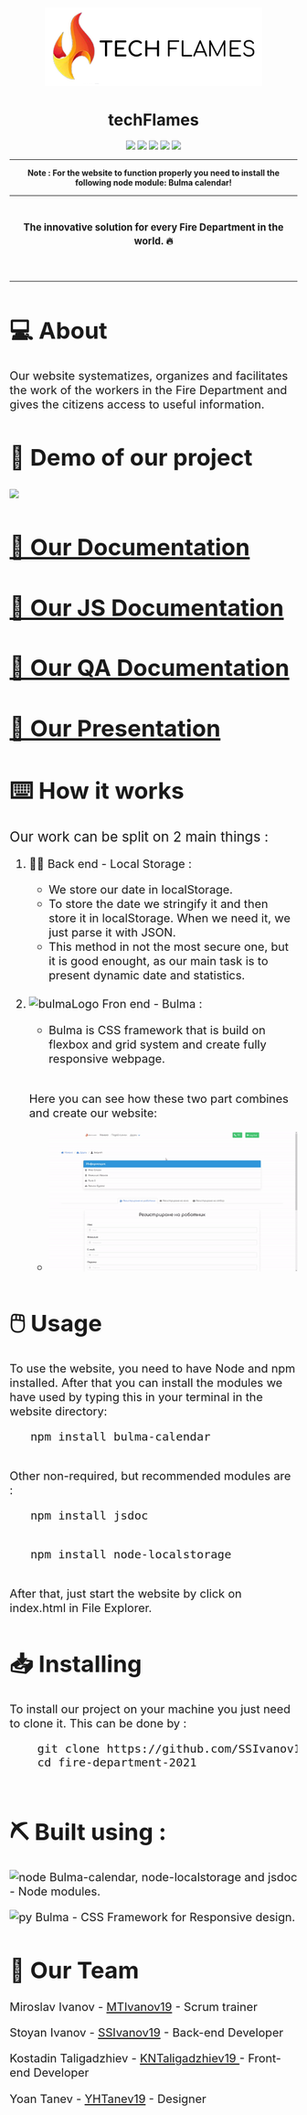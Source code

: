 <p align = "center">
  <img src = "img/Logo.png" alt = "logo" width = 380px height = 138px>
  </p>
  </p>
  <h1 align = "center"> techFlames </h1>
  <p align = "center">
   <img src = "https://img.shields.io/github/languages/count/SSIvanov19/fire-department-2021?style=for-the-badge">
   <img src = "https://img.shields.io/github/contributors/SSIvanov19/fire-department-2021?style=for-the-badge">
   <img src = "https://img.shields.io/github/repo-size/SSIvanov19/fire-department-2021?style=for-the-badge">
   <img src = "https://img.shields.io/github/last-commit/SSIvanov19/fire-department-2021?style=for-the-badge">
   <img src = "https://img.shields.io/github/languages/top/SSIvanov19/fire-department-2021?style=for-the-badge">
  </p>

   <hr>
   <p align = "center">
   <strong>                                                                                                      
  Note : For the website to function properly you need to install the following node module: Bulma calendar!
  </strong>  </p >
  <hr><br>
  <p align = "center" style:"font-size:4em">
  <strong><big>
   The innovative solution for every Fire Department in the world. 🔥
  </strong><big>
  </p><br><hr>
  <h1>💻 About  </h1>
  <p>
    Our website systematizes, organizes and facilitates the work of the workers in the Fire Department and gives the citizens access to useful information. 
  </p>
  <h1>🎥 Demo of our project </h1>
  <img src  = "gifts/index.gif">
  <h1><a href = "https://codingburgas-my.sharepoint.com/:w:/g/personal/ssivanov19_codingburgas_bg/EUGuPsevQ9NMuSeoroLK6jMBN-b7UeZFsMO_KY_B9xg1EQ?e=xEuDhm">📄 Our Documentation</h1>
  <h1><a href = "https://ssivanov19.github.io/fire-department-2021-documnetation/" target="_blank">📄 Our JS Documentation</h1>
  <h1><a href = "https://codingburgas-my.sharepoint.com/:x:/g/personal/kntaligadzhiev19_codingburgas_bg/EcpkbBmua9tEsJy9ixz0cv0BSa70jbMQqZ9aEXBKQBdPHg?e=uGMarC" target="_blank">📄 Our QA Documentation</h1>
  <h1><a href = "https://codingburgas-my.sharepoint.com/:p:/g/personal/ssivanov19_codingburgas_bg/EcnS26cesNRApLYNauglkcEByoWYs6RJbLT88mUMOeL4Cg?e=eyw9c5" target="_blank">📄 Our Presentation</h1>
  </a>
  <h1>⌨️ How it works</h1>
  <p><big>Our work can be split on 2 main things :</p></big>
  <ol>
    <li>👨‍💻 Back end - Local Storage : </li>
    <ul>
    <li>We store our date in localStorage.</li>
    <li>To store the date we stringify it and then store it in localStorage. When we need it, we just parse it with JSON.</li>
    <li>This method in not the most secure one, but it is good enought, as our main task is to present dynamic date and statistics.</li>
    </ul>
    <br>
    <li>
    <img src="https://bulma.io/images/bulma-logo.png" width="72px" height="18px" alt="bulmaLogo" > Fron end - Bulma :  </li>
    <ul><li>Bulma is CSS framework that is build on flexbox and grid system and create fully responsive webpage.</li>
   </ul>
   <br>
   <p>Here you can see how these two part combines and create our website:</p>
   <ul>
   <li> <img src  = "gifts/account.gif"> </li>
   </ul>
  </ol>
  <h1>🖱️ Usage </h1>
  <p>To use the website, you need to have Node and npm installed. After that you can install the modules we have used by typing this in your terminal in the website directory:
  </p>
   <pre>
   npm install bulma-calendar
   </pre>
   <p>
    Other non-required, but recommended modules are :
   </p>
   <pre>
   npm install jsdoc
   </pre>
   <pre>
   npm install node-localstorage
   </pre>
   <p> After that, just start the website by click on index.html in File Explorer. </p>
   <h1> 📥 Installing </h1>
   <p> To install our project on your machine you just need to clone it. This can be done by : </p>
   <pre>
    git clone https://github.com/SSIvanov19/fire-department-2021.git
    cd fire-department-2021
   </pre>
   <h1> ⛏️ Built using : </h1>
   <p><img src="https://cdn.discordapp.com/attachments/820664631206084625/836270431765397575/Webp.net-resizeimage.png" width="45px" height="18px" alt="node">
    Bulma-calendar, node-localstorage and jsdoc - Node modules. </p>
    <p><img src="https://cdn.discordapp.com/attachments/820664631206084625/836272664175706132/Webp.net-resizeimage_1_-removebg-preview.png" width="45px" height="18px" alt="py">
    Bulma - CSS Framework for Responsive design.  </p>
    <h1>🧒 Our Team</h1>
    <p>Miroslav Ivanov - <a href = "https://github.com/MTIvanov19"> MTIvanov19</a> - Scrum trainer </p>
    <p>Stoyan Ivanov - <a href = "https://github.com/SSIvanov19"> SSIvanov19</a> - Back-end Developer </p>
    <p>Kostadin Taligadzhiev - <a href = "https://github.com/KNTaligadzhiev19"> KNTaligadzhiev19 </a> - Front-end Developer </p>
    <p>Yoan Tanev - <a href = "https://github.com/YHTanev19"> YHTanev19</a> - Designer </p>
